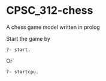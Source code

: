 # CPSC_312-chess
A chess game model written in prolog

Start the game by
```
?- start.
```
Or
```
?- startcpu.
```
